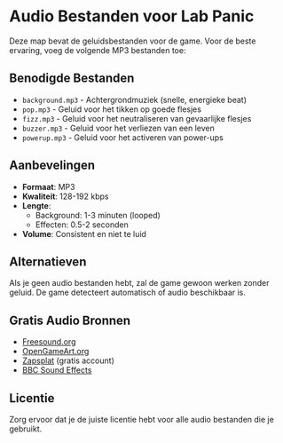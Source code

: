 # Audio Bestanden voor Lab Panic

Deze map bevat de geluidsbestanden voor de game. Voor de beste ervaring, voeg de volgende MP3 bestanden toe:

## Benodigde Bestanden

- `background.mp3` - Achtergrondmuziek (snelle, energieke beat)
- `pop.mp3` - Geluid voor het tikken op goede flesjes
- `fizz.mp3` - Geluid voor het neutraliseren van gevaarlijke flesjes
- `buzzer.mp3` - Geluid voor het verliezen van een leven
- `powerup.mp3` - Geluid voor het activeren van power-ups

## Aanbevelingen

- **Formaat**: MP3
- **Kwaliteit**: 128-192 kbps
- **Lengte**: 
  - Background: 1-3 minuten (looped)
  - Effecten: 0.5-2 seconden
- **Volume**: Consistent en niet te luid

## Alternatieven

Als je geen audio bestanden hebt, zal de game gewoon werken zonder geluid. De game detecteert automatisch of audio beschikbaar is.

## Gratis Audio Bronnen

- [Freesound.org](https://freesound.org/)
- [OpenGameArt.org](https://opengameart.org/)
- [Zapsplat](https://www.zapsplat.com/) (gratis account)
- [BBC Sound Effects](https://sound-effects.bbcrewind.co.uk/)

## Licentie

Zorg ervoor dat je de juiste licentie hebt voor alle audio bestanden die je gebruikt.

